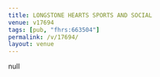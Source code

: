 ```yaml
---
title: LONGSTONE HEARTS SPORTS AND SOCIAL
venue: v17694
tags: [pub, "fhrs:663504"]
permalink: /v/17694/
layout: venue
---
```

null
